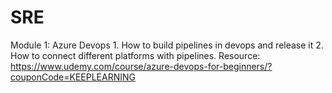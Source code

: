 # SRE
Module 1: Azure Devops
    1. How to build pipelines in devops and release it
    2. How to connect different platforms with pipelines.
    Resource: https://www.udemy.com/course/azure-devops-for-beginners/?couponCode=KEEPLEARNING
    
